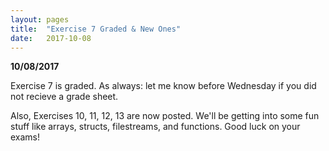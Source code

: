 ```yaml
---
layout: pages
title:  "Exercise 7 Graded & New Ones"
date:   2017-10-08
---
```


**10/08/2017**

Exercise 7 is graded. As always: let me know before Wednesday if you did not recieve a grade sheet.

Also, Exercises 10, 11, 12, 13 are now posted. We'll be getting into some fun stuff like arrays, structs, filestreams, and functions.
Good luck on your exams!
